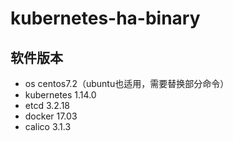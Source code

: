 # kubernetes-ha-binary

## 软件版本
- os centos7.2（ubuntu也适用，需要替换部分命令）
- kubernetes 1.14.0
- etcd 3.2.18
- docker 17.03
- calico 3.1.3
